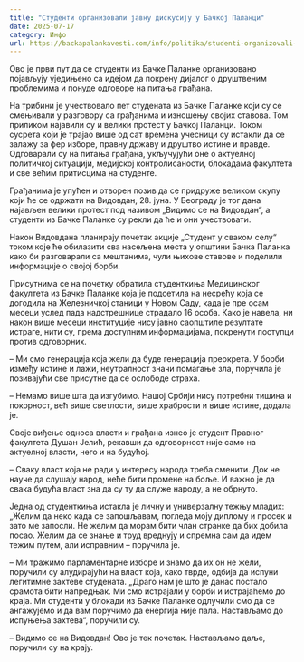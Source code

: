 ```yaml
---
title: "Студенти организовали јавну дискусију у Бачкој Паланци"
date: 2025-07-17
category: Инфо
url: https://backapalankavesti.com/info/politika/studenti-organizovali-javnu-diskusiju-u-backoj-palanci/
---
```


Ово је први пут да се студенти из Бачке Паланке организовано појављују уједињено са идејом да покрену дијалог о друштвеним проблемима и понуде одговоре на питања грађана.

На трибини је учествовало пет студената из Бачке Паланке који су се смењивали у разговору са грађанима и изношењу својих ставова. Том приликом најавили су и велики протест у Бачкој Паланци. Током сусрета који је трајао више од сат времена учесници су истакли да се залажу за фер изборе, правну државу и друштво истине и правде. Одговарали су на питања грађана, укључујући оне о актуелној политичкој ситуацији, медијској контролисаности, блокадама факултета и све већим притисцима на студенте.

Грађанима је упућен и отворен позив да се придруже великом скупу који ће се одржати на Видовдан, 28. јуна. У Београду је тог дана најављен велики протест под називом „Видимо се на Видовдан“, а студенти из Бачке Паланке су рекли да ће и они учествовати.

Након Видовдана планирају почетак акције „Студент у сваком селу“ током које ће обилазити сва насељена места у општини Бачка Паланка како би разговарали са мештанима, чули њихове ставове и поделили информације о својој борби.

Присутнима се на почетку обратила студенткиња Медицинског факултета из Бачке Паланке која је подсетила на несрећу која се догодила на Железничкој станици у Новом Саду, када је пре осам месеци услед пада надстрешнице страдало 16 особа. Како је навела, ни након више месеци институције нису јавно саопштиле резултате истраге, нити су, према доступним информацијама, покренути поступци против одговорних.

– Ми смо генерација која жели да буде генерација преокрета. У борби између истине и лажи, неутралност значи помагање зла, поручила је позивајући све присутне да се ослободе страха.

– Немамо више шта да изгубимо. Нашој Србији нису потребни тишина и покорност, већ више светлости, више храбрости и више истине, додала је.

Своје виђење односа власти и грађана изнео је студент Правног факултета Душан Јелић, рекавши да одговорност није само на актуелној власти, него и на будућој.

– Сваку власт која не ради у интересу народа треба сменити. Док не науче да слушају народ, неће бити промене на боље. И важно је да свака будућа власт зна да су ту да служе народу, а не обрнуто.

Једна од студенткиња истакла је личну и универзалну тежњу младих: „Желим да неко када се запошљавам, погледа моју диплому и просек и зато ме запосли. Не желим да морам бити члан странке да бих добила посао. Желим да се знање и труд вреднују и спремна сам да идем тежим путем, али исправним – поручила је.

– Ми тражимо парламентарне изборе и знамо да их он не жели, поручили су алудирајући на власт која, како тврде, одбија да испуни легитимне захтеве студената. „Драго нам је што је данас постало срамота бити напредњак. Ми смо истрајали у борби и истрајаћемо до краја. Ми студенти у блокади из Бачке Паланке одлучили смо да се ангажујемо и да вам поручимо да енергија није пала. Настављамо до испуњења захтева“, поручили су.

– Видимо се на Видовдан! Ово је тек почетак. Настављамо даље, поручили су на крају.
